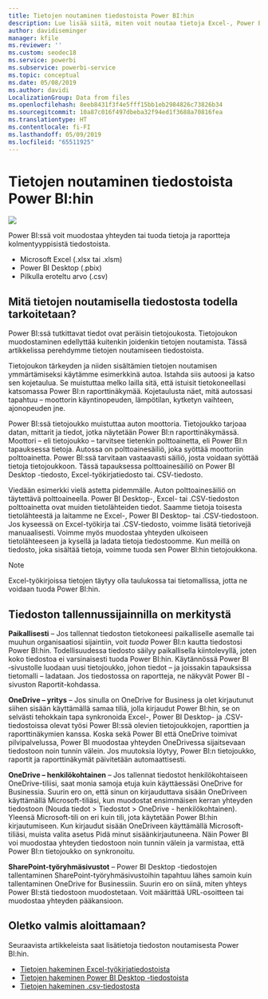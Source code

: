 ```yaml
---
title: Tietojen noutaminen tiedostoista Power BI:hin
description: Lue lisää siitä, miten voit noutaa tietoja Excel-, Power BI Desktop- ja CSV-tiedostoista Power BI:hin
author: davidiseminger
manager: kfile
ms.reviewer: ''
ms.custom: seodec18
ms.service: powerbi
ms.subservice: powerbi-service
ms.topic: conceptual
ms.date: 05/08/2019
ms.author: davidi
LocalizationGroup: Data from files
ms.openlocfilehash: 8eeb8431f3f4e5fff15bb1eb2984826c73826b34
ms.sourcegitcommit: 10a87c016f497dbeba32f94ed1f3688a70816fea
ms.translationtype: HT
ms.contentlocale: fi-FI
ms.lasthandoff: 05/09/2019
ms.locfileid: "65511925"
---
```

# <a name="get-data-from-files-for-power-bi"></a>Tietojen noutaminen tiedostoista Power BI:hin
![](media/service-get-data-from-files/file_icons.png)

Power BI:ssä voit muodostaa yhteyden tai tuoda tietoja ja raportteja kolmentyyppisistä tiedostoista.

* Microsoft Excel (.xlsx tai .xlsm)
* Power BI Desktop (.pbix)
* Pilkulla eroteltu arvo (.csv)

## <a name="what-does-get-data-from-a-file-really-mean"></a>Mitä tietojen noutamisella tiedostosta todella tarkoitetaan?
Power BI:ssä tutkittavat tiedot ovat peräisin tietojoukosta. Tietojoukon muodostaminen edellyttää kuitenkin joidenkin tietojen noutamista. Tässä artikkelissa perehdymme tietojen noutamiseen tiedostoista.

Tietojoukon tärkeyden ja niiden sisältämien tietojen noutamisen ymmärtämiseksi käytämme esimerkkinä autoa. Istahda siis autoosi ja katso sen kojetaulua. Se muistuttaa melko lailla sitä, että istuisit tietokoneellasi katsomassa Power BI:n raporttinäkymää. Kojetaulusta näet, mitä autossasi tapahtuu – moottorin käyntinopeuden, lämpötilan, kytketyn vaihteen, ajonopeuden jne.

Power BI:ssä tietojoukko muistuttaa auton moottoria. Tietojoukko tarjoaa datan, mittarit ja tiedot, jotka näytetään Power BI:n raporttinäkymässä. Moottori – eli tietojoukko – tarvitsee tietenkin polttoainetta, eli Power BI:n tapauksessa tietoja. Autossa on polttoainesäiliö, joka syöttää moottoriin polttoainetta. Power BI:ssä tarvitaan vastaavasti säiliö, josta voidaan syöttää tietoja tietojoukkoon. Tässä tapauksessa polttoainesäiliö on Power BI Desktop -tiedosto, Excel-työkirjatiedosto tai. CSV-tiedosto.

Viedään esimerkki vielä astetta pidemmälle. Auton polttoainesäiliö on täytettävä polttoaineella. Power BI Desktop-, Excel- tai .CSV-tiedoston polttoainetta ovat muiden tietolähteiden tiedot. Saamme tietoja toisesta tietolähteestä ja laitamme ne Excel-, Power BI Desktop- tai .CSV-tiedostoon. Jos kyseessä on Excel-työkirja tai .CSV-tiedosto, voimme lisätä tietorivejä manuaalisesti. Voimme myös muodostaa yhteyden ulkoiseen tietolähteeseen ja kysellä ja ladata tietoja tiedostoomme. Kun meillä on tiedosto, joka sisältää tietoja, voimme tuoda sen Power BI:hin tietojoukkona.

> [!NOTE]
> Excel-työkirjoissa tietojen täytyy olla taulukossa tai tietomallissa, jotta ne voidaan tuoda Power BI:hin.
> 
> 

## <a name="where-your-file-is-saved-makes-a-difference"></a>Tiedoston tallennussijainnilla on merkitystä
**Paikallisesti** – Jos tallennat tiedoston tietokoneesi paikalliselle asemalle tai muuhun organisaatiosi sijaintiin, voit *tuoda* Power BI:n kautta tiedostosi Power BI:hin. Todellisuudessa tiedosto säilyy paikallisella kiintolevyllä, joten koko tiedostoa ei varsinaisesti tuoda Power BI:hin. Käytännössä Power BI ‑sivustolle luodaan uusi tietojoukko, johon tiedot – ja joissakin tapauksissa tietomalli – ladataan. Jos tiedostossa on raportteja, ne näkyvät Power BI -sivuston Raportit-kohdassa.

**OneDrive – yritys** – Jos sinulla on OneDrive for Business ja olet kirjautunut siihen sisään käyttämällä samaa tiliä, jolla kirjaudut Power BI:hin, se on selvästi tehokkain tapa synkronoida Excel-, Power BI Desktop- ja .CSV-tiedostoissa olevat työsi Power BI:ssä olevien tietojoukkojen, raporttien ja raporttinäkymien kanssa. Koska sekä Power BI että OneDrive toimivat pilvipalvelussa, Power BI muodostaa yhteyden OneDrivessa sijaitsevaan tiedostoon noin tunnin välein. Jos muutoksia löytyy, Power BI:n tietojoukko, raportit ja raporttinäkymät päivitetään automaattisesti.

**OneDrive – henkilökohtainen** – Jos tallennat tiedostot henkilökohtaiseen OneDrive-tiliisi, saat monia samoja etuja kuin käyttäessäsi OneDrive for Businessia. Suurin ero on, että sinun on kirjauduttava sisään OneDriveen käyttämällä Microsoft-tiliäsi, kun muodostat ensimmäisen kerran yhteyden tiedostoon (Nouda tiedot > Tiedostot > OneDrive - henkilökohtainen). Yleensä Microsoft-tili on eri kuin tili, jota käytetään Power BI:hin kirjautumiseen. Kun kirjaudut sisään OneDriveen käyttämällä Microsoft-tiliäsi, muista valita asetus Pidä minut sisäänkirjautuneena. Näin Power BI voi muodostaa yhteyden tiedostoon noin tunnin välein ja varmistaa, että Power BI:n tietojoukko on synkronoitu.

**SharePoint-työryhmäsivustot** – Power BI Desktop -tiedostojen tallentaminen SharePoint-työryhmäsivustoihin tapahtuu lähes samoin kuin tallentaminen OneDrive for Businessiin. Suurin ero on siinä, miten yhteys Power BI:stä tiedostoon muodostetaan. Voit määrittää URL-osoitteen tai muodostaa yhteyden pääkansioon.

## <a name="ready-to-get-started"></a>Oletko valmis aloittamaan?
Seuraavista artikkeleista saat lisätietoja tiedoston noutamisesta Power BI:hin.

* [Tietojen hakeminen Excel-työkirjatiedostoista](service-excel-workbook-files.md)
* [Tietojen hakeminen Power BI Desktop -tiedostoista](service-desktop-files.md)
* [Tietojen hakeminen .csv-tiedostosta](service-comma-separated-value-files.md)


